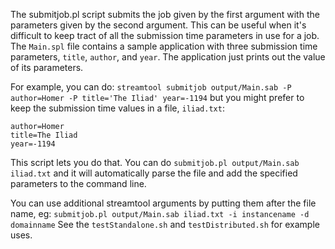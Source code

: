The submitjob.pl script submits the job given by the first argument with the parameters given by the second argument.   This can be useful when it's difficult to keep tract of all the submission time parameters in use for a job.  The `Main.spl` file contains a sample application with three submission time parameters, `title`, `author`, and `year`.  The application just prints out the value of its parameters.

For example, you can do: 
`streamtool submitjob output/Main.sab -P author=Homer -P title='The Iliad' year=-1194`
but you might prefer to keep the submission time values in a file, `iliad.txt`:
```
author=Homer
title=The Iliad
year=-1194
```
This script lets you do that.  You can do
`submitjob.pl output/Main.sab iliad.txt` and it will automatically parse the file and add the specified parameters to the command line.  

You can use additional streamtool arguments by putting them after the file name, eg:
`submitjob.pl output/Main.sab iliad.txt -i instancename -d domainname`
See the `testStandalone.sh` and `testDistributed.sh` for example uses.

